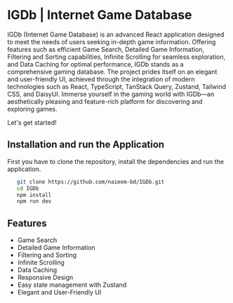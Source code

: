 # IGDb | Internet Game Database

<!-- <img src="res-readme/github-cover-ShopBox-MERN.png" width="100%" /> -->

IGDb (Internet Game Database) is an advanced React application designed to meet the needs of users seeking in-depth game information. Offering features such as efficient Game Search, Detailed Game Information, Filtering and Sorting capabilities, Infinite Scrolling for seamless exploration, and Data Caching for optimal performance, IGDb stands as a comprehensive gaming database. The project prides itself on an elegant and user-friendly UI, achieved through the integration of modern technologies such as React, TypeScript, TanStack Query, Zustand, Tailwind CSS, and DaisyUI. Immerse yourself in the gaming world with IGDb—an aesthetically pleasing and feature-rich platform for discovering and exploring games.

Let's get started!

## Installation and run the Application

First you have to clone the repository, install the dependencies and run the application.

```bash
   git clone https://github.com/naieem-bd/IGDb.git
   cd IGDb
   npm install
   npm run dev
```

<!-- <img src="res-readme/Home_ShopBox-MERN.jpg" width="100%" /> -->

## Features

- Game Search
- Detailed Game Information
- Filtering and Sorting
- Infinite Scrolling
- Data Caching
- Responsive Design
- Easy state management with Zustand
- Elegant and User-Friendly UI

<!-- ## Acknowledgements

- [React](https://react.dev/)
- [Redux](https://redux.js.org/)
- [Node](https://nodejs.org/en)
- [Express](https://expressjs.com/)
- [MongoDB](https://www.mongodb.com/)
- [Mongoose](https://mongoosejs.com/)
- [Inspired](https://github.com/bradtraversy/proshop_mern) -->
